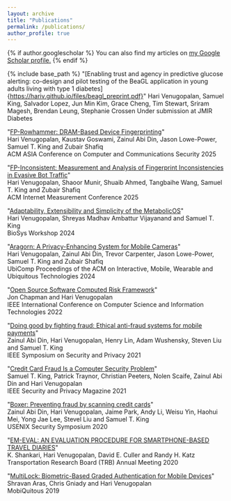 ```yaml
---
layout: archive
title: "Publications"
permalink: /publications/
author_profile: true
---
```


{% if author.googlescholar %}
  You can also find my articles on <u><a href="{{author.googlescholar}}">my Google Scholar profile</a>.</u>
{% endif %}

{% include base_path %}
"[Enabling trust and agency in predictive glucose alerting: co-design and pilot testing of the BeaGL application in young adults living with type 1 diabetes]{https://hariv.github.io/files/beagl_preprint.pdf}"
Hari Venugopalan, Samuel King, Salvador Lopez, Jun Min Kim, Grace Cheng, Tim Stewart, Sriram Magesh, Brendan Leung, Stephanie Crossen
Under submission at JMIR Diabetes

"[FP-Rowhammer: DRAM-Based Device Fingerprinting](https://hariv.github.io/files/fprowhammer.pdf)"<br/>
Hari Venugopalan, Kaustav Goswami, Zainul Abi Din, Jason Lowe-Power, Samuel T. King and Zubair Shafiq<br/>
ACM ASIA Conference on Computer and Communications Security 2025

"[FP-Inconsistent: Measurement and Analysis of Fingerprint Inconsistencies in Evasive Bot Traffic](https://hariv.github.io/files/fpinconsistent.pdf)"<br/>
Hari Venugopalan, Shaoor Munir, Shuaib Ahmed, Tangbaihe Wang, Samuel T. King and Zubair Shafiq<br/>
ACM Internet Measurement Conference 2025

"[Adaptability, Extensibility and Simplicity of the MetabolicOS](https://hariv.github.io/files/metabolicos.pdf)"<br/>
Hari Venugopalan, Shreyas Madhav Ambattur Vijayanand and Samuel T. King<br/>
BioSys Workshop 2024

"[Aragorn: A Privacy-Enhancing System for Mobile Cameras](https://hariv.github.io/files/aragorn.pdf)"<br/>
Hari Venugopalan, Zainul Abi Din, Trevor Carpenter, Jason Lowe-Power, Samuel T. King and Zubair Shafiq<br/>
UbiComp Proceedings of the ACM on Interactive, Mobile, Wearable and Ubiquitous Technologies 2024

"[Open Source Software Computed Risk Framework](https://hariv.github.io/files/drs.pdf)"    
Jon Chapman and Hari Venugopalan  
IEEE International Conference on Computer Science and Information Technologies 2022

"[Doing good by fighting fraud: Ethical anti-fraud systems for mobile payments](https://ieeexplore.ieee.org/document/9519475)"  
Zainul Abi Din, Hari Venugopalan, Henry Lin, Adam Wushensky, Steven Liu and Samuel T. King  
IEEE Symposium on Security and Privacy 2021

"[Credit Card Fraud Is a Computer Security Problem](https://ieeexplore.ieee.org/document/9382389)"  
Samuel T. King, Patrick Traynor, Christian Peeters, Nolen Scaife, Zainul Abi Din and Hari Venugopalan  
IEEE Security and Privacy Magazine 2021  

"[Boxer: Preventing fraud by scanning credit cards](https://www.usenix.org/system/files/sec20-din.pdf)"  
Zainul Abi Din, Hari Venugopalan, Jaime Park, Andy Li, Weisu Yin, Haohui Mei, Yong Jae Lee, Stevel Liu and Samuel T. King  
USENIX Security Symposium 2020  

"[EM-EVAL: AN EVALUATION PROCEDURE FOR SMARTPHONE-BASED TRAVEL DIARIES](https://hariv.github.io/files/em-eval.pdf)"  
K. Shankari, Hari Venugopalan, David E. Culler and Randy H. Katz  
Transportation Research Board (TRB) Annual Meeting 2020

"[MultiLock: Biometric-Based Graded Authentication for Mobile Devices](https://dl.acm.org/doi/10.1145/3360774.3360781)"  
Shravan Aras, Chris Gniady and Hari Venugopalan  
MobiQuitous 2019  
